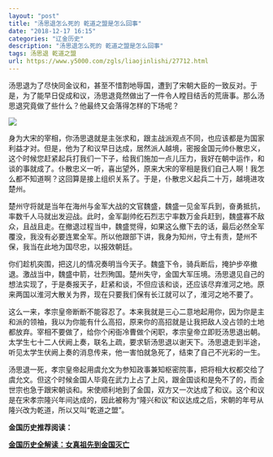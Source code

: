 ```yaml
---
layout: "post"
title: "汤思退怎么死的 乾道之盟是怎么回事"
date: "2018-12-17 16:15"
categories: "辽金历史"
description: "汤思退怎么死的 乾道之盟是怎么回事"
tags: 汤思退 乾道之盟
url: https://www.y5000.com/zgls/liaojinlishi/27712.html
---
```






汤思退为了尽快同金议和，甚至不惜割地辱国，遭到了宋朝大臣的一致反对。于是，为了能早日促成和议，汤思退竟然做出了一件令人瞠目结舌的荒唐事。那么汤思退究竟做了些什么？他最终又会落得怎样的下场呢？

![](https://img.y5000.com/uploads/allimg/180117/8-1P11G00325218.jpg)

身为大宋的宰相，你汤思退就是主张求和，跟主战派观点不同，也应该都是为国家利益才对。但是，他为了和议早日达成，居然派人越境，密报金国元帅仆散忠义，这个时候您赶紧起兵打我们一下子，给我们施加一点儿压力，我好在朝中运作，和谈的事就成了。仆散忠义一听，喜出望外，原来大宋的宰相是我们自己人啊！我怎么都不知道啊？这回算是接上组织关系了。于是，仆散忠义起兵二十万，越境进攻楚州。

楚州守将就是当年在海州与金军大战的文官魏盛，魏盛一见金军兵到，奋勇抵抗，率数千人马就出发迎战。此时，金军副帅纥石烈志宁率数万金兵赶到，魏盛寡不敌众，且战且走。在撤退过程当中，魏盛觉得，如果这么撤下去的话，最后必然全军覆没，我没有必要连累全军。所以他跟部下讲，我身为知州，守土有责，楚州不保，我当在此地为国尽忠，以报效朝廷。

你们趁机突围，把这儿的情况奏明当今天子。魏盛下令，骑兵断后，掩护步卒撤退。激战当中，魏盛中箭，壮烈殉国。楚州失守，金国大军压境。汤思退见自己的想法实现了，于是奏报天子，赶紧和谈，不但应该和谈，还应该尽弃淮河之地。原来两国以淮河大散关为界，现在只要我们保有长江就可以了，淮河之地不要了。

这么一来，孝宗皇帝断断不能容忍了。本来我就是三心二意地起用你，因为你是主和派的领袖，我以为你能有什么高招，原来你的高招就是让我把敌人没占领的土地都放弃。宰相不要做了，给你个闲衙冷曹做个闲职，孝宗皇帝立即贬汤思退出朝。太学生七十二人伏阙上奏，联名上疏，要求斩汤思退以谢天下。汤思退走到半途，听见太学生伏阙上奏的消息传来，他一害怕就急死了，结束了自己不光彩的一生。

汤思退一死，孝宗皇帝起用虞允文为参知政事兼知枢密院事，把将相大权都交给了虞允文。但这个时候金国人毕竟在武力上占了上风，跟金国谈和是免不了的，而金世宗也急于跟宋朝谈和。宋使顺利地到了金国，双方又一次达成了和议。这个和议是在宋孝宗隆兴年间达成的，因此被称为“隆兴和议”和议达成之后，宋朝的年号从隆兴改为乾道，所以又叫“乾道之盟”。

**金国历史推荐阅读：**

**[金国历史全解读：女真祖先到金国灭亡](https://www.y5000.com/zgls/liaojinlishi/2018/0115/27654.html)**
